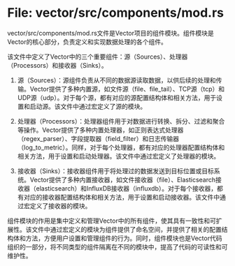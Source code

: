 # File: vector/src/components/mod.rs

vector/src/components/mod.rs文件是Vector项目的组件模块。组件模块是Vector的核心部分，负责定义和实现数据处理的各个组件。

该文件中定义了Vector中的三个重要组件：源（Sources）、处理器（Processors）和接收器（Sinks）。

1. 源（Sources）：源组件负责从不同的数据源读取数据，以供后续的处理和传输。Vector提供了多种内置源，如文件源（file、file_tail）、TCP源（tcp）和UDP源（udp）。对于每个源，都有对应的源配置结构体和相关方法，用于设置和启动源。该文件中通过宏定义了源的模块。

2. 处理器（Processors）：处理器组件用于对数据进行转换、拆分、过滤和聚合等操作。Vector提供了多种内置处理器，如正则表达式处理器（regex_parser）、字段提取器（field_filter）和日志传输器（log_to_metric）。同样，对于每个处理器，都有对应的处理器配置结构体和相关方法，用于设置和启动处理器。该文件中通过宏定义了处理器的模块。

3. 接收器（Sinks）：接收器组件用于将处理过的数据发送到目标位置或目标系统。Vector提供了多种内置接收器，如文件接收器（file）、Elasticsearch接收器（elasticsearch）和InfluxDB接收器（influxdb）。对于每个接收器，都有对应的接收器配置结构体和相关方法，用于设置和启动接收器。该文件中通过宏定义了接收器的模块。

组件模块的作用是集中定义和管理Vector中的所有组件，使其具有一致性和可扩展性。该文件中通过宏定义的模块为组件提供了命名空间，并提供了相关的配置结构体和方法，方便用户设置和管理组件的行为。同时，组件模块也是Vector代码组织的一部分，将不同类型的组件隔离在不同的模块中，提高了代码的可读性和可维护性。

